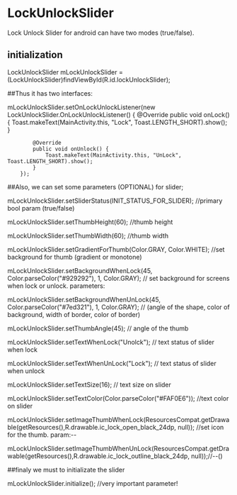 # LockUnlockSlider

Lock Unlock Slider for android can have two modes (true/false). 

## initialization

LockUnlockSlider mLockUnlockSlider = (LockUnlockSlider)findViewById(R.id.lockUnlockSlider);

##Thus it has two interfaces:

mLockUnlockSlider.setOnLockUnlockListener(new LockUnlockSlider.OnLockUnlockListener() {
            @Override
            public void onLock() {
                Toast.makeText(MainActivity.this, "Lock", Toast.LENGTH_SHORT).show();
            }

            @Override
            public void onUnlock() {
                Toast.makeText(MainActivity.this, "UnLock", Toast.LENGTH_SHORT).show();
            }
        });
        
 ##Also, we can set some parameters (OPTIONAL) for slider;
 
 mLockUnlockSlider.setSliderStatus(INIT_STATUS_FOR_SLIDER); //primary bool param (true/false)
 
 mLockUnlockSlider.setThumbHeight(60); //thumb height
 
 mLockUnlockSlider.setThumbWidth(60); //thumb width
 
 mLockUnlockSlider.setGradientForThumb(Color.GRAY, Color.WHITE); //set background for thumb (gradient or monotone)
 
 mLockUnlockSlider.setBackgroundWhenLock(45, Color.parseColor("#929292"), 1, Color.GRAY); // set background for screens when lock or unlock. parameters:
 
 mLockUnlockSlider.setBackgroundWhenUnLock(45, Color.parseColor("#7ed321"), 1, Color.GRAY); // (angle of the shape, color of background, width of border, color of border)
 
 mLockUnlockSlider.setThumbAngle(45); // angle of the thumb
 
 mLockUnlockSlider.setTextWhenLock("Unolck"); // text status of slider when lock
 
 mLockUnlockSlider.setTextWhenUnLock("Lock"); // text status of slider when unlock
 
 mLockUnlockSlider.setTextSize(16); // text size on slider
 
 mLockUnlockSlider.setTextColor(Color.parseColor("#FAF0E6")); //text color on slider
 
 
 mLockUnlockSlider.setImageThumbWhenLock(ResourcesCompat.getDrawable(getResources(),R.drawable.ic_lock_open_black_24dp, null)); //set icon for the thumb. param:--
 
 mLockUnlockSlider.setImageThumbWhenUnLock(ResourcesCompat.getDrawable(getResources(),R.drawable.ic_lock_outline_black_24dp, null));//--()
 
 ##finaly we must to initializate the slider
 
 mLockUnlockSlider.initialize(); //very important parameter!
 


